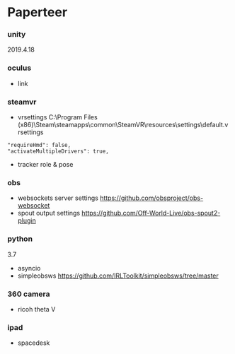 # Paperteer

### unity
2019.4.18

### oculus
- link

### steamvr
- vrsettings
C:\Program Files (x86)\Steam\steamapps\common\SteamVR\resources\settings\default.vrsettings
```
"requireHmd": false,
"activateMultipleDrivers": true,
```
- tracker role & pose

### obs
- websockets server settings https://github.com/obsproject/obs-websocket
- spout output settings https://github.com/Off-World-Live/obs-spout2-plugin

### python
3.7
- asyncio
- simpleobsws https://github.com/IRLToolkit/simpleobsws/tree/master

### 360 camera
- ricoh theta V

### ipad
- spacedesk
